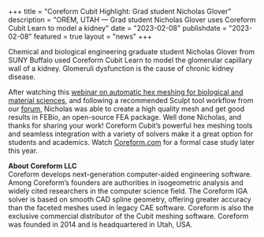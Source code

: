 +++
title = "Coreform Cubit Highlight: Grad student Nicholas Glover"
description = "OREM, UTAH — Grad student Nicholas Glover uses Coreform Cubit Learn to model a kidney"
date = "2023-02-08"
publishdate = "2023-02-08"
featured = true
layout = "news"
+++

Chemical and biological engineering graduate student Nicholas Glover from SUNY Buffalo used Coreform Cubit Learn to model the glomerular capillary wall of a kidney. Glomeruli dysfunction is the cause of chronic kidney disease.

After watching this [webinar on automatic hex meshing for biological and material sciences](https://www.youtube.com/watch?v=xAe80xLPbWY), and following a recommended Sculpt tool workflow from our [forum](https://forum.coreform.com), Nicholas was able to create a high quality mesh and get good results in FEBio, an open-source FEA package. Well done Nicholas, and thanks for sharing your work!
Coreform Cubit’s powerful hex meshing tools and seamless integration with a variety of solvers make it a great option for students and academics. Watch [Coreform.com](https://forum.coreform.com) for a formal case study later this year.



<strong>About Coreform LLC</strong><br>
Coreform develops next-generation computer-aided engineering software. Among Coreform’s founders are authorities in isogeometric analysis and widely cited researchers in the computer science field. The Coreform IGA solver is based on smooth CAD spline geometry, offering greater accuracy than the faceted meshes used in legacy CAE software. Coreform is also the exclusive commercial distributor of the Cubit meshing software. Coreform was founded in 2014 and is headquartered in Utah, USA.

